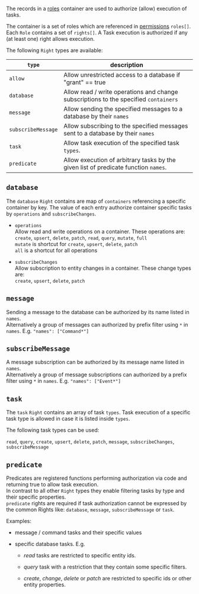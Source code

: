 
The records in a [roles](./) container are used to authorize (allow) execution of tasks.

The container is a set of roles which are referenced in [permissions](../permissions) `roles[]`.
Each `Role` contains a set of `rights[]`. A Task execution is authorized if any (at least one) right allows execution.

The following `Right` types are available:

| `type`             | description                                                                              |
| ------------------ | ---------------------------------------------------------------------------------------- |
| `allow`            | Allow unrestricted access to a database if "grant" == true                               |
| `database`         | Allow read / write operations and change subscriptions to the specified `containers`     |
| `message`          | Allow sending the specified messages to a database by their `names`                      |
| `subscribeMessage` | Allow subscribing to the specified messages sent to a database by their `names`          |
| `task`             | Allow task execution of the specified task `types`.                                      |
| `predicate`        | Allow execution of arbitrary tasks by the given list of predicate function `names`.      |


## `database`

The `database` `Right` contains are map of `containers` referencing a specific container by key.
The value of each entry authorize container specific tasks by `operations` and `subscribeChanges`.

- `operations`  
                        Allow read and write operations on a container. These operations are:  
                        `create`, `upsert`, `delete`, `patch`, `read`, `query`, `mutate`, `full`  
                        `mutate` is shortcut for `create`, `upsert`, `delete`, `patch`  
                        `all` is a shortcut for all operations

- `subscribeChanges`  
                        Allow subscription to entity changes in a container. These change types are:  
                        `create`, `upsert`, `delete`, `patch`


## `message`

Sending a message to the database can be authorized by its name listed in `names`.  
Alternatively a group of messages can authorized by prefix filter using `*` in `names`. E.g. `"names": ["Command*"]`


## `subscribeMessage`

A message subscription can be authorized by its message name listed in `names`.  
Alternatively a group of message subscriptions can authorized by a prefix filter using `*` in `names`. E.g. `"names": ["Event*"]`


## `task`

The `task` `Right` contains an array of task `types`.
Task execution of a specific task type is allowed in case it is listed inside `types`.

The following task types can be used:

`read`, `query`, `create`, `upsert`, `delete`, `patch`, `message`, `subscribeChanges`, `subscribeMessage`


## `predicate`

Predicates are registered functions performing authorization via code and returning true to allow task execution.  
In contrast to all other `Right` types they enable filtering tasks by type and their specific properties.  
`predicate` rights are required if task authorization cannot be expressed by the common Rights like: `database`, 
`message`, `subscribeMessage` or `task`.

Examples:
- message / command tasks and their specific values

- specific database tasks. E.g.
    - *read* tasks are restricted to specific entity ids.

    - *query* task with a restriction that they contain some specific filters.

    - *create*, *change*, *delete* or *patch* are restricted to specific ids or other entity properties.
